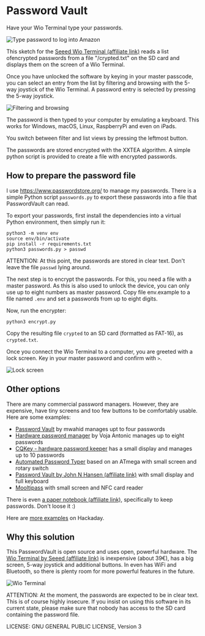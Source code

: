 # Password Vault

Have your Wio Terminal type your passwords.

![Type password to log into Amazon](promo/amazon-login.jpg)

This sketch for the [Seeed Wio Terminal (affiliate link)](https://amzn.to/3qARCI7) reads a list ofencrypted passwords from a file "/crypted.txt" on the SD card and displays them on the screen of a Wio Terminal.

Once you have unlocked the software by keying in your master passcode, you can select an entry from the list by filtering and browsing with the 5-way joystick of the Wio Terminal. A password entry is selected by pressing the 5-way joystick. 

![Filtering and browsing](promo/password-filtering.jpg)

The password is then typed to your computer by emulating a keyboard. This works for Windows, macOS, Linux, RaspberryPi and even on iPads. 

You switch between filter and list views by pressing the leftmost button.

The passwords are stored encrypted with the XXTEA algorithm. A simple python script is provided to create a file with encrypted passwords. 

## How to prepare the password file

I use https://www.passwordstore.org/ to manage my passwords. There is a simple Python script `passwords.py` to export these passwords into a file that PasswordVault can read. 

To export your passwords, first install the dependencies into a virtual Python environment, then simply run it:

````
python3 -m venv env
source env/bin/activate
pip install -r requirements.txt
python3 passwords.py > passwd
````

ATTENTION: At this point, the passwords are stored in clear text. Don't leave the file `passwd` lying around.

The next step is to encrypt the passwords. For this, you need a file with a master password. As this is also used to unlock the device, you can only use up to eight numbers as master password. Copy file env.example to a file named `.env` and set a passwords from up to eight digits. 

Now, run the encrypter:

````
python3 encrypt.py
````

Copy the resulting file `crypted` to an SD card (formatted as FAT-16), as `crypted.txt`.

Once you connect the Wio Terminal to a computer, you are greeted with a lock screen. Key in your master password and confirm with `>`.

![Lock screen](promo/lock-screen.jpg)
## Other options

There are many commercial password managers. However, they are expensive, have tiny screens and too few buttons to be comfortably usable. Here are some examples:

* [Password Vault](https://hackaday.io/project/18763-password-vault) by mwahid manages upt to four passwords 
* [Hardware password manager](https://hackaday.io/project/5588-hardware-password-manager) by Voja Antonic manages up to eight passwords
* [CQKey - hardware password keeper](https://hackaday.io/project/11190-cqkey-hardware-password-keeper) has a small display and manages up to 10 passwords
* [Automated Password Typer](https://create.arduino.cc/projecthub/mPelectronic/automated-password-typer-c19017) based on an ATmega with small screen and rotary switch 
* [Password Vault by John N Hansen (affiliate link)](https://amzn.to/3sAGlZQ) with small display and full keyboard
* [Mooltipass](https://www.themooltipass.com/) with small screen and NFC card reader
 
There is even [a paper notebook (affiliate link)](https://amzn.to/3qnLjHu), specifically to keep passwords. Don't loose it :)

Here are [more examples](https://hackaday.io/search?term=password+vault) on Hackaday.

## Why this solution

This PasswordVault is open source and uses open, powerful hardware. The [Wio Terminal by Seeed (affiliate link)](https://amzn.to/3sxrIGJ) is inexpensive (about 39€), has a big screen, 5-way joystick and additional buttons. In even has WiFi and Bluetooth, so there is plenty room for more powerful features in the future.

![Wio Terminal](promo/wioterminal.jpg)

ATTENTION: At the moment, the passwords are expected to be in clear text. This is of course highly insecure. If you insist on using this software in its current state, please make sure that nobody has access to the SD card containing the password file. 

LICENSE: GNU GENERAL PUBLIC LICENSE, Version 3
